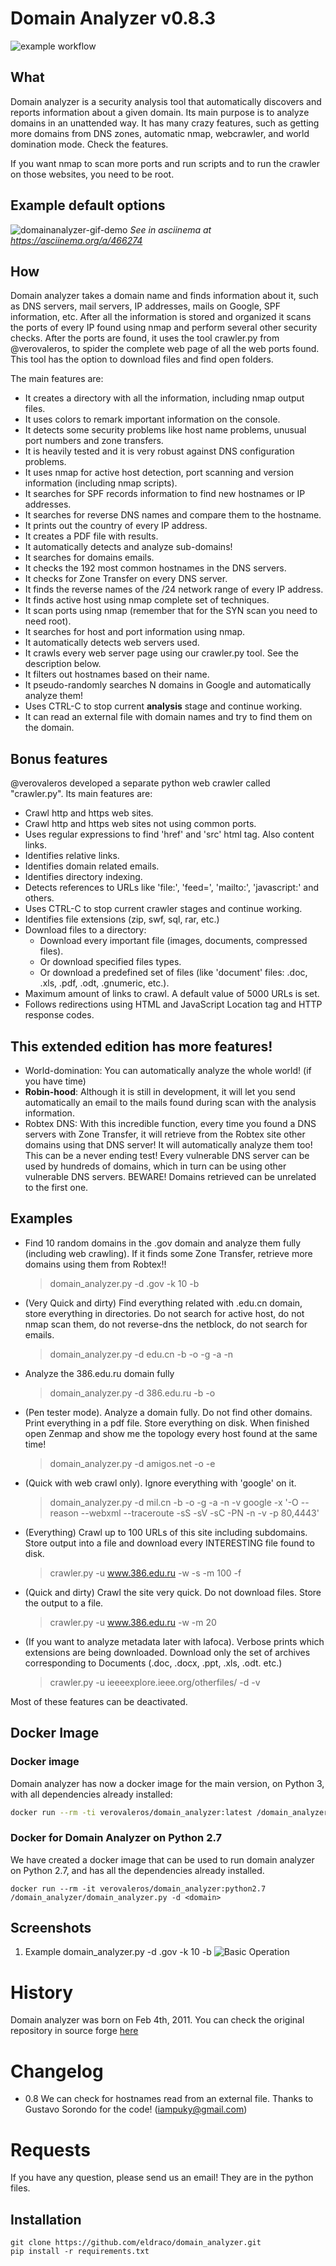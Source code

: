 # Domain Analyzer v0.8.3
![example workflow](https://github.com/eldraco/domain_analyzer/actions/workflows/codeql-analysis.yml/badge.svg)

## What
Domain analyzer is a security analysis tool that automatically discovers and reports information about a given domain. Its main purpose is to analyze domains in an unattended way.
It has many crazy features, such as getting more domains from DNS zones, automatic nmap, webcrawler, and world domination mode. Check the features.

If you want nmap to scan more ports and run scripts and to run the crawler on those websites, you need to be root.

## Example default options

![domainanalyzer-gif-demo](https://user-images.githubusercontent.com/2458879/152254361-a923d460-660a-4695-9453-9e7d8142b109.gif)
*See in asciinema at https://asciinema.org/a/466274*

## How
Domain analyzer takes a domain name and finds information about it, such as DNS servers, mail servers, IP addresses, mails on Google, SPF information, etc. After all the information is stored and organized it scans the ports of every IP found using nmap and perform several other security checks. After the ports are found, it uses the tool crawler.py from @verovaleros, to spider the complete web page of all the web ports found. This tool has the option to download files and find open folders.

The main features are:

- It creates a directory with all the information, including nmap output files.
- It uses colors to remark important information on the console. 
- It detects some security problems like host name problems, unusual port numbers and zone transfers.
- It is heavily tested and it is very robust against DNS configuration problems.
- It uses nmap for active host detection, port scanning and version information (including nmap scripts).
- It searches for SPF records information to find new hostnames or IP addresses.
- It searches for reverse DNS names and compare them to the hostname.
- It prints out the country of every IP address.
- It creates a PDF file with results.
- It automatically detects and analyze sub-domains!
- It searches for domains emails.
- It checks the 192 most common hostnames in the DNS servers.
- It checks for Zone Transfer on every DNS server.
- It finds the reverse names of the /24 network range of every IP address.
- It finds active host using nmap complete set of techniques.
- It scan ports using nmap (remember that for the SYN scan you need to need root).
- It searches for host and port information using nmap.
- It automatically detects web servers used.
- It crawls every web server page using our crawler.py tool. See the description below.
- It filters out hostnames based on their name.
- It pseudo-randomly searches N domains in Google and automatically analyze them!
- Uses CTRL-C to stop current __analysis__ stage and continue working.
- It can read an external file with domain names and try to find them on the domain.


## Bonus features

@verovaleros developed a separate python web crawler called "crawler.py". Its main features are:

- Crawl http and https web sites.
- Crawl http and https web sites not using common ports.
- Uses regular expressions to find 'href' and 'src' html tag. Also content links.
- Identifies relative links.
- Identifies domain related emails.
- Identifies directory indexing.
- Detects references to URLs like 'file:', 'feed=', 'mailto:', 'javascript:' and others.
- Uses CTRL-C to stop current crawler stages and continue working.
- Identifies file extensions (zip, swf, sql, rar, etc.)
- Download files to a directory:
  - Download every important file (images, documents, compressed files).
  - Or download specified files types.
  - Or download a predefined set of files (like 'document' files: .doc, .xls, .pdf, .odt, .gnumeric, etc.).
- Maximum amount of links to crawl. A default value of 5000 URLs is set.
- Follows redirections using HTML and JavaScript Location tag and HTTP response codes.


## This extended edition has more features!
- World-domination: You can automatically analyze the whole world! (if you have time)
- __Robin-hood__: Although it is still in development, it will let you send automatically an email to the mails found during scan with the analysis information.
- Robtex DNS: With this incredible function, every time you found a DNS servers with Zone Transfer, it will retrieve from the Robtex site other domains using that DNS server! 
             It will automatically analyze them too! This can be a never ending test! Every vulnerable DNS server can be used by hundreds of domains, which in turn can be
             using other vulnerable DNS servers. BEWARE! Domains retrieved can be unrelated to the first one.


## Examples

- Find 10 random domains in the .gov domain and analyze them fully (including web crawling). If it finds some Zone Transfer, retrieve more domains using them from Robtex!!

    > domain_analyzer.py -d .gov -k 10 -b

- (Very Quick and dirty)  Find everything related with .edu.cn domain, store everything in directories. Do not search for active host, do not nmap scan them, do not reverse-dns the netblock, do not search for emails. 

    > domain_analyzer.py -d edu.cn -b -o -g -a -n

- Analyze the 386.edu.ru domain fully

    > domain_analyzer.py -d 386.edu.ru -b -o 

- (Pen tester mode). Analyze a domain fully. Do not find other domains. Print everything in a pdf file. Store everything on disk. When finished open Zenmap and show me the topology every host found at the same time!

    > domain_analyzer.py -d amigos.net -o -e

- (Quick with web crawl only). Ignore everything with 'google' on it.

    > domain_analyzer.py -d mil.cn -b -o -g -a -n -v google -x '-O --reason --webxml --traceroute -sS -sV -sC -PN -n -v -p 80,4443'

- (Everything) Crawl up to 100 URLs of this site including subdomains. Store output into a file and download every INTERESTING file found to disk.

    > crawler.py -u www.386.edu.ru -w -s -m 100 -f

- (Quick and dirty) Crawl the site very quick. Do not download files. Store the output to a file.

    > crawler.py -u www.386.edu.ru -w -m 20 

- (If you want to analyze metadata later with lafoca). Verbose prints which extensions are being downloaded. Download only the set of archives corresponding to Documents (.doc, .docx, .ppt, .xls, .odt. etc.)

    > crawler.py -u ieeeexplore.ieee.org/otherfiles/ -d -v 

Most of these features can be deactivated.



## Docker Image

### Docker image

Domain analyzer has now a docker image for the main version, on Python 3, with all dependencies already installed:

```bash
docker run --rm -ti verovaleros/domain_analyzer:latest /domain_analyzer/domain_analyzer.py -d <domain>
```

### Docker for Domain Analyzer on Python 2.7

We have created a docker image that can be used to run domain analyzer on Python 2.7, and has all the dependencies already installed.

`docker run --rm -it verovaleros/domain_analyzer:python2.7 /domain_analyzer/domain_analyzer.py -d <domain>`

## Screenshots

1. Example domain_analyzer.py -d .gov -k 10 -b
![Basic Operation](images/screenshot1.png "Search random domains in a TLD, add the zone Transfer hosts.")


# History
Domain analyzer was born on Feb 4th, 2011. You can check the original repository in source forge [here](https://sourceforge.net/projects/domainanalyzer/)


# Changelog

- 0.8
	We can check for hostnames read from an external file. Thanks to Gustavo Sorondo for the code! (iampuky@gmail.com)

# Requests
If you have any question, please send us an email! They are in the python files.

## Installation

    git clone https://github.com/eldraco/domain_analyzer.git
    pip install -r requirements.txt

